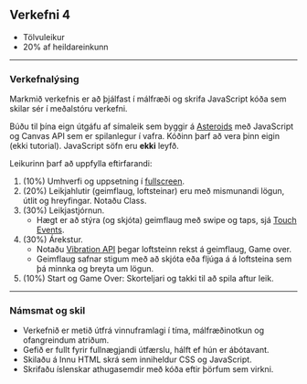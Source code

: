 ## Verkefni 4

- Tölvuleikur
- 20% af heildareinkunn

---

### Verkefnalýsing
Markmið verkefnis er að þjálfast í málfræði og skrifa JavaScript kóða sem skilar sér í meðalstóru verkefni. <br>

Búðu til þína eign útgáfu af símaleik sem byggir á [Asteroids](https://en.wikipedia.org/wiki/Asteroids_(video_game)) með JavaScript og Canvas API sem er spilanlegur í vafra. Kóðinn þarf að vera þinn eigin (ekki tutorial). JavaScript söfn eru **ekki** leyfð.

Leikurinn þarf að uppfylla eftirfarandi:

1. (10%) Umhverfi og uppsetning í [fullscreen](https://developer.mozilla.org/en-US/docs/Web/API/Fullscreen_API).
1. (20%) Leikjahlutir (geimflaug, loftsteinar) eru með mismunandi lögun, útlit og hreyfingar. Notaðu Class.
1. (30%) Leikjastjórnun.
   - Hægt er að stýra (og skjóta) geimflaug með swipe og taps, sjá [Touch Events](https://developer.mozilla.org/en-US/docs/Web/API/Touch_events). 
1. (30%) Árekstur.
   - Notaðu [Vibration API](https://developer.mozilla.org/en-US/docs/Web/API/Vibration_API) þegar loftsteinn rekst á geimflaug, Game over.
   - Geimflaug safnar stigum með að skjóta eða fljúga á á loftsteina sem þá minnka og breyta um lögun.
1. (10%) Start og Game Over: Skorteljari og takki til að spila aftur leik.


---

### Námsmat og skil	

* Verkefnið er metið útfrá vinnuframlagi í tíma, málfræðinotkun og ofangreindum atriðum. 
* Gefið er fullt fyrir fullnægjandi útfærslu, hálft ef hún er ábótavant.
* Skilaðu á Innu HTML skrá sem inniheldur CSS og JavaScript.
* Skrifaðu íslenskar athugasemdir með kóða eftir þörfum sem virkni.

 
